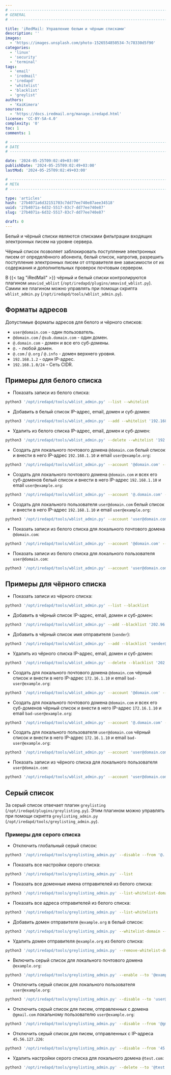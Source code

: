 ```yaml
---
# -------------------------------------------------------------------------------------------------------------------- #
# GENERAL
# -------------------------------------------------------------------------------------------------------------------- #

title: 'iRedMail: Управление белым и чёрным списками'
description: ''
images:
  - 'https://images.unsplash.com/photo-1526554850534-7c78330d5f90'
categories:
  - 'linux'
  - 'security'
  - 'terminal'
tags:
  - 'email'
  - 'iredmail'
  - 'iredapd'
  - 'whitelist'
  - 'blacklist'
  - 'greylist'
authors:
  - 'KaiKimera'
sources:
  - 'https://docs.iredmail.org/manage.iredapd.html'
license: 'CC-BY-SA-4.0'
complexity: '0'
toc: 1
comments: 1

# -------------------------------------------------------------------------------------------------------------------- #
# DATE
# -------------------------------------------------------------------------------------------------------------------- #

date: '2024-05-25T09:02:49+03:00'
publishDate: '2024-05-25T09:02:49+03:00'
lastMod: '2024-05-25T09:02:49+03:00'

# -------------------------------------------------------------------------------------------------------------------- #
# META
# -------------------------------------------------------------------------------------------------------------------- #

type: 'articles'
hash: '27b4071a6d32151703c7dd77ee740e87aee34518'
uuid: '27b4071a-6d32-5517-83c7-dd77ee740e87'
slug: '27b4071a-6d32-5517-83c7-dd77ee740e87'

draft: 0
---
```


Белый и чёрный списки являются списками фильтрации входящих электронных писем на уровне сервера.

<!--more-->

Чёрный список позволяет заблокировать поступление электронных писем от определённого абонента, белый список, напротив, разрешить поступление электронных писем от отправителя вне зависимости от их содержания и дополнительных проверок почтовым сервером.

В {{< tag "iRedMail" >}} чёрный и белый списки контролируются плагином `amavisd_wblist` (`/opt/iredapd/plugins/amavisd_wblist.py`). Самим же плагином можно управлять при помощи скрипта `wblist_admin.py` (`/opt/iredapd/tools/wblist_admin.py`).

## Форматы адресов

Допустимые форматы адресов для белого и чёрного списков:

- `user@domain.com` - один пользователь.
- `@domain.com` / `@sub.domain.com` - один домен.
- `@.domain.com` - домен и все его суб-домены.
- `@.` - любой домен.
- `@.com` / `@.org` / `@.info` - домен верхнего уровня.
- `192.168.1.2` - один IP-адрес.
- `192.168.1.0/24` - Сеть CIDR.

## Примеры для белого списка

- Показать записи из белого списка:

```bash
python3 '/opt/iredapd/tools/wblist_admin.py' --list --whitelist
```

- Добавить в белый список IP-адрес, email, домен и суб-домен:

```bash
python3 '/opt/iredapd/tools/wblist_admin.py' --add --whitelist '192.168.1.10' 'user@domain.com' '@iredmail.org' '@.example.org'
```

- Удалить из белого списка IP-адрес, email, домен и суб-домен:

```bash
python3 '/opt/iredapd/tools/wblist_admin.py' --delete --whitelist '192.168.1.10' 'user@domain.com' '@iredmail.org' '@.example.org'
```

- Создать для локального почтового домена `@domain.com` белый список и внести в него IP-адрес `192.168.1.10` и email `user@example.org`:

```bash
python3 '/opt/iredapd/tools/wblist_admin.py' --account '@domain.com' --add --whitelist '192.168.1.10' 'user@example.org'
```

- Создать для локального почтового домена `@domain.com` и всех его суб-доменов белый список и внести в него IP-адрес `192.168.1.10` и email `user@example.org`:

```bash
python3 '/opt/iredapd/tools/wblist_admin.py' --account '@.domain.com' --add --whitelist '192.168.1.10' 'user@example.org'
```

- Создать для локального пользователя `user@domain.com` белый список и внести в него IP-адрес `192.168.1.10` и email `user@example.org`:

```bash
python3 '/opt/iredapd/tools/wblist_admin.py' --account 'user@domain.com' --add --whitelist '192.168.1.10' 'user@example.org'
```

- Показать записи из белого списка для локального почтового домена `@domain.com`:

```bash
python3 '/opt/iredapd/tools/wblist_admin.py' --account '@domain.com' --list --whitelist
```

- Показать записи из белого списка для локального пользователя `user@domain.com`:

```bash
python3 '/opt/iredapd/tools/wblist_admin.py' --account 'user@domain.com' --list --whitelist
```

## Примеры для чёрного списка

- Показать записи из чёрного списка:

```bash
python3 '/opt/iredapd/tools/wblist_admin.py' --list --blacklist
```

- Добавить в чёрный список IP-адрес, email, домен и суб-домен:

```bash
python3 '/opt/iredapd/tools/wblist_admin.py' --add --blacklist '202.96.134.133' 'bad-user@domain.com' '@bad-domain.com' '@.sub-domain.com'
```

- Добавить в чёрный список имя отправителя (`sender`):

```bash
python3 '/opt/iredapd/tools/wblist_admin.py' --add --blacklist 'sender@*'
```

- Удалить из чёрного списка IP-адрес, email, домен и суб-домен:

```bash
python3 '/opt/iredapd/tools/wblist_admin.py' --delete --blacklist '202.96.134.133' 'bad-user@domain.com' '@bad-domain.com' '@.sub-domain.com'
```

- Создать для локального почтового домена `@domain.com` чёрный список и внести в него IP-адрес `172.16.1.10` и email `bad-user@example.org`:

```bash
python3 '/opt/iredapd/tools/wblist_admin.py' --account '@domain.com' --add --blacklist '172.16.1.10' 'bad-user@example.org'
```

- Создать для локального почтового домена `@domain.com` и всех его суб-доменов чёрный список и внести в него IP-адрес `172.16.1.10` и email `bad-user@example.org`:

```bash
python3 '/opt/iredapd/tools/wblist_admin.py' --account '@.domain.com' --add --blacklist '172.16.1.10' 'bad-user@example.org'
```

- Создать для локального пользователя `user@domain.com` чёрный список и внести в него IP-адрес `172.16.1.10` и email `bad-user@example.org`:

```bash
python3 '/opt/iredapd/tools/wblist_admin.py' --account 'user@domain.com' --add --blacklist '172.16.1.10' 'bad-user@example.org'
```

- Показать записи из чёрного списка для локального пользователя `user@domain.com`:

```bash
python3 '/opt/iredapd/tools/wblist_admin.py' --account 'user@domain.com' --list --blacklist
```

## Серый список

За серый список отвечает плагин `greylisting` (`/opt/iredapd/plugins/greylisting.py`). Этим плагином можно управлять при помощи скрипта `greylisting_admin.py` (`/opt/iredapd/tools/greylisting_admin.py`).

### Примеры для серого списка

- Отключить глобальный серый список:

```bash
python3 '/opt/iredapd/tools/greylisting_admin.py' --disable --from '@.'
```

- Показать все настройки серого списка:

```bash
python3 '/opt/iredapd/tools/greylisting_admin.py' --list
```

- Показать все доменные имена отправителей из белого списка:

```bash
python3 '/opt/iredapd/tools/greylisting_admin.py' --list-whitelist-domains
```

- Показать все адреса отправителей из белого списка:

```bash
python3 '/opt/iredapd/tools/greylisting_admin.py' --list-whitelists
```

- Добавить домен отправителя `@example.org` в белый список:

```bash
python3 '/opt/iredapd/tools/greylisting_admin.py' --whitelist-domain --from '@example.org'
```

- Удалить домен отправителя `@example.org` из белого списка:

```bash
python3 '/opt/iredapd/tools/greylisting_admin.py' --remove-whitelist-domain --from '@example.org'
```

- Включить серый список для локального почтового домена `@example.org`:

```bash
python3 '/opt/iredapd/tools/greylisting_admin.py' --enable --to '@example.org'
```

- Отключить серый список для локального пользователя `user@example.org`:

```bash
python3 '/opt/iredapd/tools/greylisting_admin.py' --disable --to 'user@example.org'
```

- Отключить серый список для писем, отправленных с домена `@gmail.com` локальному пользователю `user@example.org`:

```bash
python3 '/opt/iredapd/tools/greylisting_admin.py' --disable --from '@gmail.com' --to 'user@example.org'
```

- Отключить серый список для писем, отправленных с IP-адреса `45.56.127.226`:

```bash
python3 '/opt/iredapd/tools/greylisting_admin.py' --disable --from '45.56.127.226'
```

- Удалить настройки серого списка для локального домена `@test.com`:

```bash
python3 '/opt/iredapd/tools/greylisting_admin.py' --delete --to '@test.com'
```
